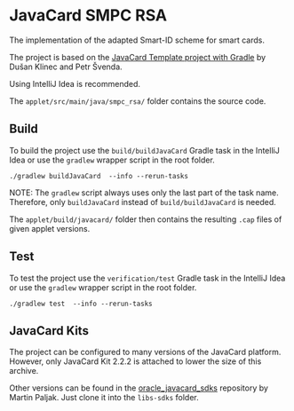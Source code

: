 # JavaCard SMPC RSA

The implementation of the adapted Smart-ID scheme for smart cards.

The project is based on the [JavaCard Template project with Gradle](https://github.com/crocs-muni/javacard-gradle-template-edu) by Dušan Klinec and Petr Švenda.

Using IntelliJ Idea is recommended.

The `applet/src/main/java/smpc_rsa/` folder contains the source code.

## Build

To build the project use the `build/buildJavaCard` Gradle task in the IntelliJ Idea
or use the `gradlew` wrapper script in the root folder.

```
./gradlew buildJavaCard  --info --rerun-tasks
```

NOTE: The `gradlew` script always uses only the last part of the task name. Therefore,
only `buildJavaCard` instead of `build/buildJavaCard` is needed.

The `applet/build/javacard/` folder then contains the resulting `.cap` files of
given applet versions.


## Test

To test the project use the `verification/test` Gradle task in the IntelliJ Idea
or use the `gradlew` wrapper script in the root folder.

```
./gradlew test  --info --rerun-tasks
```

## JavaCard Kits

The project can be configured to many versions of the JavaCard platform.
However, only JavaCard Kit 2.2.2 is attached to lower the size of this archive.

Other versions can be found in the [oracle_javacard_sdks](https://github.com/martinpaljak/oracle_javacard_sdks)
repository by Martin Paljak. Just clone it into the `libs-sdks` folder.

